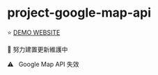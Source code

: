 # project-google-map-api

:star: [DEMO WEBSITE](https://yiminprogram.github.io/project-google-map-api/)

:construction_worker: 努力建置更新維護中

:warning: &nbsp; Google Map API 失效
